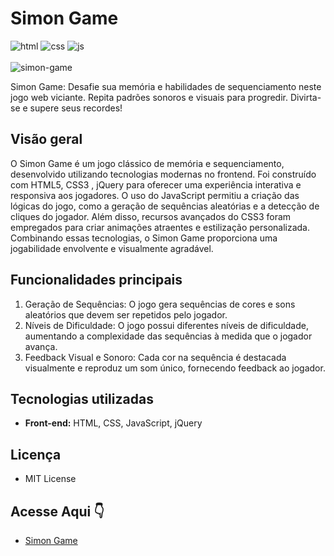 # Simon Game

<div>
    <img src="https://img.shields.io/badge/html5-%23E34F26.svg?style=for-the-badge&logo=html5&logoColor=white" alt="html">
    <img src="https://img.shields.io/badge/css3-%231572B6.svg?style=for-the-badge&logo=css3&logoColor=white" alt="css">
    <img src="https://img.shields.io/badge/javascript-%23323330.svg?style=for-the-badge&logo=javascript&logoColor=%23F7DF1E" alt="js">
</div>
<div> 
    <br>
    <img src="https://i.imgur.com/6iF7pYy.gif" alt="simon-game"> 
</div>    

Simon Game: Desafie sua memória e habilidades de sequenciamento neste jogo web viciante. Repita padrões sonoros e visuais para progredir. Divirta-se e supere seus recordes!

## Visão geral

O Simon Game é um jogo clássico de memória e sequenciamento, desenvolvido utilizando tecnologias modernas no frontend. Foi construído com HTML5, CSS3 , jQuery para oferecer uma experiência interativa e responsiva aos jogadores. O uso do JavaScript permitiu a criação das lógicas do jogo, como a geração de sequências aleatórias e a detecção de cliques do jogador. Além disso, recursos avançados do CSS3 foram empregados para criar animações atraentes e estilização personalizada. Combinando essas tecnologias, o Simon Game proporciona uma jogabilidade envolvente e visualmente agradável.

## Funcionalidades principais

1. Geração de Sequências: O jogo gera sequências de cores e sons aleatórios que devem ser repetidos pelo jogador.
2. Níveis de Dificuldade: O jogo possui diferentes níveis de dificuldade, aumentando a complexidade das sequências à medida que o jogador avança.
3. Feedback Visual e Sonoro: Cada cor na sequência é destacada visualmente e reproduz um som único, fornecendo feedback ao jogador.

## Tecnologias utilizadas

- **Front-end:** HTML, CSS, JavaScript, jQuery

## Licença

- MIT License

## Acesse Aqui 👇

- [Simon Game](https://imaginative-cranachan-c01848.netlify.app/)